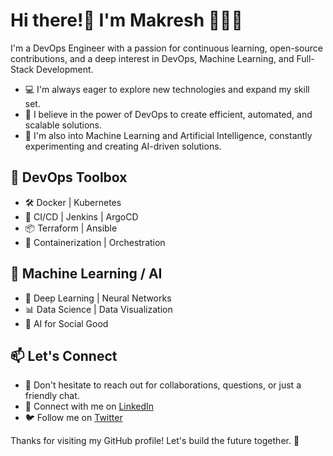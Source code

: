 <!-- Your Name -->
# Hi there!👋 I'm Makresh 🧑🏾‍💻

<!-- Introduction -->
I'm a DevOps Engineer with a passion for continuous learning, open-source contributions, and a deep interest in DevOps, Machine Learning, and Full-Stack Development.

<!-- About Me -->
- 💻 I'm always eager to explore new technologies and expand my skill set.
- 🌱 I believe in the power of DevOps to create efficient, automated, and scalable solutions.
- 🧠 I'm also into Machine Learning and Artificial Intelligence, constantly experimenting and creating AI-driven solutions.

<!-- DevOps Tools -->
## 🔧 DevOps Toolbox
- 🛠️ Docker | Kubernetes
- 🔄 CI/CD | Jenkins | ArgoCD
- 📦 Terraform | Ansible
- 🐳 Containerization | Orchestration

<!-- ML/AI Interests -->
## 🤖 Machine Learning / AI
- 🧠 Deep Learning | Neural Networks
- 📊 Data Science | Data Visualization
- 🤝 AI for Social Good

<!-- Get in Touch -->
## 📫 Let's Connect
- 💬 Don't hesitate to reach out for collaborations, questions, or just a friendly chat.
- 💼 Connect with me on [LinkedIn](https://www.linkedin.com/in/mknnyk)
- 🐦 Follow me on [Twitter](https://twitter.com/bluexorsist)


Thanks for visiting my GitHub profile! Let's build the future together. 🚀
